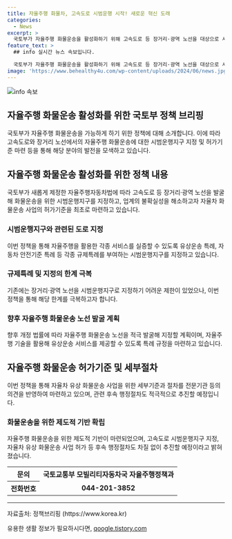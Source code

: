 ```yaml
---
title: 자율주행 화물차, 고속도로 시범운행 시작! 새로운 혁신 도래
categories:
  - News
excerpt: >
  국토부가 자율주행 화물운송을 활성화하기 위해 고속도로 등 장거리·광역 노선을 대상으로 시범운행지구를 지정하고, 관련 허가기준을 마련하는 등 제반 여건을 마련했다. 이로써 자율주행 화물운송이 제한 없이 이루어질 수 있게 되었으며, 이에 따라 도로공사와 업체들이 협력을 약속하는 등 적극적으로 대비하고 있다. 국토부는 향후 고속도로 시범운행지구 지정과 허가 절차를 신속히 진행할 예정이라고 밝혔다.
feature_text: >
  ## info 실시간 뉴스 속보입니다.

  국토부가 자율주행 화물운송을 활성화하기 위해 고속도로 등 장거리·광역 노선을 대상으로 시범운행지구를 지정하고, 관련 허가기준을 마련하는 등 제반 여건을 마련했다. 이로써 자율주행 화물운송이 제한 없이 이루어질 수 있게 되었으며, 이에 따라 도로공사와 업체들이 협력을 약속하는 등 적극적으로 대비하고 있다. 국토부는 향후 고속도로 시범운행지구 지정과 허가 절차를 신속히 진행할 예정이라고 밝혔다.
image: 'https://www.behealthy4u.com/wp-content/uploads/2024/06/news.jpg'
---
```


<p><img src="https://www.behealthy4u.com/wp-content/uploads/2024/06/news.jpg" alt="info 속보" /></p>

<h2>자율주행 화물운송 활성화를 위한 국토부 정책 브리핑</h2>

<p data-ke-size="size16">국토부가 자율주행 화물운송을 가능하게 하기 위한 정책에 대해 소개합니다. 이에 따라 고속도로와 장거리 노선에서의 자율주행 화물운송에 대한 시범운행지구 지정 및 허가기준 마련 등을 통해 해당 분야의 발전을 모색하고 있습니다.</p>

<h2 data-ke-size="size26">자율주행 화물운송 활성화를 위한 정책 내용</h2>

<p data-ke-size="size16">국토부가 새롭게 제정한 자율주행자동차법에 따라 고속도로 등 장거리·광역 노선을 발굴해 화물운송을 위한 시범운행지구를 지정하고, 업계의 불확실성을 해소하고자 자율차 화물운송 사업의 허가기준을 최초로 마련하고 있습니다.</p>

<h3>시범운행지구와 관련된 도로 지정</h3>

<p data-ke-size="size16">이번 정책을 통해 자율주행을 활용한 각종 서비스를 실증할 수 있도록 유상운송 특례, 자동차 안전기준 특례 등 각종 규제특례를 부여하는 시범운행지구를 지정하고 있습니다.</p>

<h3>규제특례 및 지정의 한계 극복</h3>

<p data-ke-size="size16">기존에는 장거리·광역 노선을 시범운행지구로 지정하기 어려운 제한이 있었으나, 이번 정책을 통해 해당 한계를 극복하고자 합니다.</p>

<h3>향후 자율주행 화물운송 노선 발굴 계획</h3>

<p data-ke-size="size16">향후 개정 법률에 따라 자율주행 화물운송 노선을 적극 발굴해 지정할 계획이며, 자율주행 기술을 활용해 유상운송 서비스를 제공할 수 있도록 특례 규정을 마련하고 있습니다.</p>

<h2 data-ke-size="size26">자율주행 화물운송 허가기준 및 세부절차</h2>

<p data-ke-size="size16">이번 정책을 통해 자율차 유상 화물운송 사업을 위한 세부기준과 절차를 전문기관 등의 의견을 반영하여 마련하고 있으며, 관련 후속 행정절차도 적극적으로 추진할 예정입니다.</p>

<h3>화물운송을 위한 제도적 기반 확립</h3>

<p data-ke-size="size16">자율주행 화물운송을 위한 제도적 기반이 마련되었으며, 고속도로 시범운행지구 지정, 자율차 유상 화물운송 사업 허가 등 후속 행정절차도 차질 없이 추진할 예정이라고 밝혀졌습니다.</p>

<table>
  <tr>
    <th>문의</th>
    <td style="text-align: center; height: 17px;"><b>국토교통부 모빌리티자동차국 자율주행정책과</b></td>
  </tr>
  <tr>
    <th>전화번호</th>
    <td style="text-align: center; height: 17px;"><b>044-201-3852</b></td>
  </tr>
</table>

<hr>

<p data-ke-size="size16">자료출처: 정책브리핑 (https://www.korea.kr)</p>
유용한 생활 정보가 필요하시다면, <a href="https://qoogle.tistory.com" rel="dofollow">qoogle.tistory.com</a>


